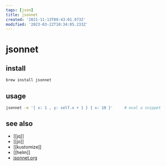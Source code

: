```yaml
---
tags: [json]
title: jsonnet
created: '2021-11-13T09:43:01.973Z'
modified: '2023-03-22T10:34:05.233Z'
---
```


# jsonnet

## install

```sh
brew install jsonnet
```

## usage

```sh
jsonnet -e '{ x: 1 , y: self.x + 1 } { x: 10 }'     # eval a snippet
```

## see also

- [[jq]]
- [[jo]]
- [[kustomize]]
- [[helm]]
- [jsonnet.org](https://jsonnet.org/)

